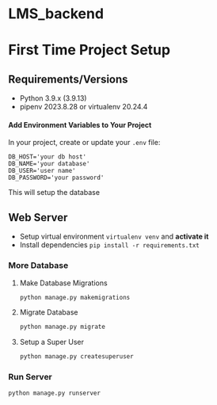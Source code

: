 # LMS_backend

# First Time Project Setup
## Requirements/Versions
- Python 3.9.x (3.9.13)
- pipenv 2023.8.28 or virtualenv 20.24.4

#### Add Environment Variables to Your Project
In your project, create or update your `.env` file:
```dotenv
DB_HOST='your db host'
DB_NAME='your database'
DB_USER='user name'
DB_PASSWORD='your password'
```
This will setup the database

## Web Server
- Setup virtual environment `virtualenv venv` and **activate it**
- Install dependencies `pip install -r requirements.txt`

### More Database
1. Make Database Migrations
    ```bash
    python manage.py makemigrations
    ```
2. Migrate Database
    ```bash
    python manage.py migrate
    ```
3. Setup a Super User
    ```bash
    python manage.py createsuperuser
    ```
### Run Server
`python manage.py runserver`